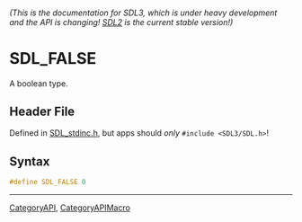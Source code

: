 ###### (This is the documentation for SDL3, which is under heavy development and the API is changing! [SDL2](https://wiki.libsdl.org/SDL2/) is the current stable version!)
# SDL_FALSE

A boolean type.

## Header File

Defined in [SDL_stdinc.h](https://github.com/libsdl-org/SDL/blob/main/include/SDL3/SDL_stdinc.h), but apps should _only_ `#include <SDL3/SDL.h>`!

## Syntax

```c
#define SDL_FALSE 0
```

----
[CategoryAPI](CategoryAPI), [CategoryAPIMacro](CategoryAPIMacro)

